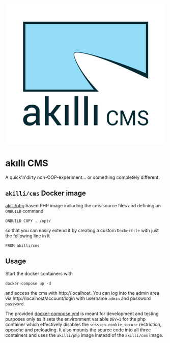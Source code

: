 ![akıllı CMS](https://raw.githubusercontent.com/akilli/cms/master/gui/cms.svg?sanitize=true)

# akıllı CMS

A quick'n'dirty non-OOP-experiment... or something completely different.

## `akilli/cms` Docker image

[akilli/php](https://github.com/akilli/php) based PHP image including the cms source files and defining an `ONBUILD` 
command

```
ONBUILD COPY . /opt/
```

so that you can easily extend it by creating a custom `Dockerfile` with just the following line in it

```
FROM akilli/cms
```

## Usage

Start the docker containers with

```
docker-compose up -d
```

and access the cms with http://localhost. You can log into the admin area via http://localhost/account/login with 
username `admin` and password `password`.

The provided [docker-compose.yml](docker-compose.yml) is meant for development and testing purposes only as it sets the 
environment variable `DEV=1` for the php container which effectively disables the `session.cookie_secure` restriction, 
opcache and preloading. It also mounts the source code into all three containers and uses the `akilli/php` image 
instead of the `akilli/cms` image.
